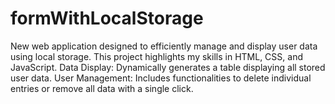 # formWithLocalStorage
New web application designed to efficiently manage and display user data using local storage. This project highlights my skills in HTML, CSS, and JavaScript. Data Display: Dynamically generates a table displaying all stored user data. User Management: Includes functionalities to delete individual entries or remove all data with a single click.
